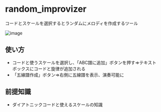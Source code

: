 # random_improvizer
コードとスケールを選択するとランダムにメロディを作成するツール

![image](https://user-images.githubusercontent.com/79554085/127748996-54c15703-428a-4306-a3e4-2fd976411fef.png)

## 使い方
* コードと使うスケールを選択し、「ABC譜に追加」ボタンを押す⇒テキストボックスにコードと旋律が追加される
* 「五線譜作成」ボタン⇒右側に五線譜を表示、演奏可能に

## 前提知識
* ダイアトニックコードと使えるスケールの知識
